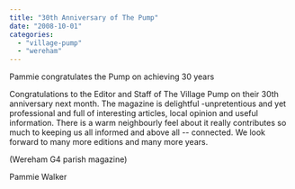 ```yaml
---
title: "30th Anniversary of The Pump"
date: "2008-10-01"
categories: 
  - "village-pump"
  - "wereham"
---
```


Pammie congratulates the Pump on achieving 30 years

Congratulations to the Editor and Staff of The Village Pump on their 30th anniversary next month. The magazine is delightful -unpretentious and yet professional and full of interesting articles, local opinion and useful information. There is a warm neighbourly feel about it really contributes so much to keeping us all informed and above all -- connected. We look forward to many more editions and many more years.

(Wereham G4 parish magazine)

Pammie Walker

